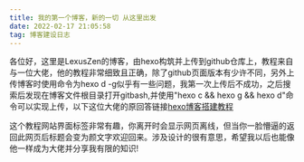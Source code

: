 ```yaml
---
title: 我的第一个博客，新的一切 从这里出发
date: 2022-02-17 21:05:58
tag: 博客建设日志
---
```

各位好，这里是LexusZen的博客，由hexo构筑并上传到github仓库上，教程来自与一位大佬，他的教程非常细致且正确，除了github页面版本有少许不同，另外上传博客时使用命令为hexo d -g似乎有一些问题，我第一次上传后不成功，之后搜索后发现在博客文件根目录打开gitbash,并使用"hexo c && hexo g && hexo d"命令可以实现上传，以下这位大佬的原回答链接[hexo博客搭建教程](https://www.cnblogs.com/huanhao/p/hexobase.html)

这个教程网站界面标签非常有趣，你离开时会显示网页离线，但当你一脸懵逼的返回此网页后标题会变为颜文字欢迎回来。涉及设计的很有意思，希望我以后也能像他一样成为大佬并分享我有限的知识!
